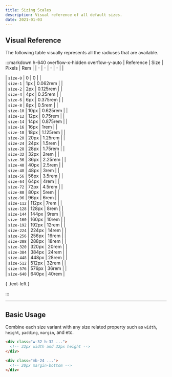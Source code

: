 ```yaml
---
title: Sizing Scales
description: Visual reference of all default sizes.
date: 2021-01-03
---
```


## Visual Reference

The following table visually represents all the radiuses that are available.


:::markdown h-640 overflow-x-hidden overflow-y-auto
| Reference | Size | Pixels | Rem |
| - | - | - | - |
| <div class="w-100p h-0 bg-gray-500"></div> | `size-0` | 0 | 0 |
| <div class="w-100p h-1 bg-gray-500"></div> | `size-1` | 1px | 0.062rem |
| <div class="w-100p h-2 bg-gray-500"></div> | `size-2` | 2px | 0.125rem |
| <div class="w-100p h-4 bg-gray-500"></div> | `size-4` | 4px | 0.25rem |
| <div class="w-100p h-6 bg-gray-500"></div> | `size-6` | 6px | 0.375rem |
| <div class="w-100p h-8 bg-gray-500"></div> | `size-8` | 8px | 0.5rem |
| <div class="w-100p h-10 bg-gray-500"></div> | `size-10` | 10px | 0.625rem |
| <div class="w-100p h-12 bg-gray-500"></div> | `size-12` | 12px | 0.75rem |
| <div class="w-100p h-14 bg-gray-500"></div> | `size-14` | 14px | 0.875rem |
| <div class="w-100p h-16 bg-gray-500"></div> | `size-16` | 16px | 1rem |
| <div class="w-100p h-18 bg-gray-500"></div> | `size-18` | 18px | 1.125rem |
| <div class="w-100p h-20 bg-gray-500"></div> | `size-20` | 20px | 1.25rem |
| <div class="w-100p h-24 bg-gray-500"></div> | `size-24` | 24px | 1.5rem |
| <div class="w-100p h-28 bg-gray-500"></div> | `size-28` | 28px | 1.75rem |
| <div class="w-100p h-32 bg-gray-500"></div> | `size-32` | 32px | 2rem |
| <div class="w-100p h-36 bg-gray-500"></div> | `size-36` | 36px | 2.25rem |
| <div class="w-100p h-40 bg-gray-500"></div> | `size-40` | 40px | 2.5rem |
| <div class="w-100p h-48 bg-gray-500"></div> | `size-48` | 48px | 3rem |
| <div class="w-100p h-56 bg-gray-500"></div> | `size-56` | 56px | 3.5rem |
| <div class="w-100p h-64 bg-gray-500"></div> | `size-64` | 64px | 4rem |
| <div class="w-100p h-72 bg-gray-500"></div> | `size-72` | 72px | 4.5rem |
| <div class="w-100p h-80 bg-gray-500"></div> | `size-80` | 80px | 5rem |
| <div class="w-100p h-96 bg-gray-500"></div> | `size-96` | 96px | 6rem |
| <div class="w-100p h-112 bg-gray-500"></div> | `size-112` | 112px | 7rem |
| <div class="w-100p h-128 bg-gray-500"></div> | `size-128` | 128px | 8rem |
| <div class="w-100p h-144 bg-gray-500"></div> | `size-144` | 144px | 9rem |
| <div class="w-100p h-160 bg-gray-500"></div> | `size-160` | 160px | 10rem |
| <div class="w-100p h-192 bg-gray-500"></div> | `size-192` | 192px | 12rem |
| <div class="w-100p h-224 bg-gray-500"></div> | `size-224` | 224px | 14rem |
| <div class="w-100p h-256 bg-gray-500"></div> | `size-256` | 256px | 16rem |
| <div class="w-100p h-288 bg-gray-500"></div> | `size-288` | 288px | 18rem |
| <div class="w-100p h-320 bg-gray-500"></div> | `size-320` | 320px | 20rem |
| <div class="w-100p h-384 bg-gray-500"></div> | `size-384` | 384px | 24rem |
| <div class="w-100p h-448 bg-gray-500"></div> | `size-448` | 448px | 28rem |
| <div class="w-100p h-512 bg-gray-500"></div> | `size-512` | 512px | 32rem |
| <div class="w-100p h-576 bg-gray-500"></div> | `size-576` | 576px | 36rem |
| <div class="w-100p h-640 bg-gray-500"></div> | `size-640` | 640px | 40rem |

{ .text-left }

:::

---

## Basic Usage

Combine each size variant with any size related property such as `width`, `height`, `padding`, `margin`, and etc.

```html
<div class="w-32 h-32 ...">
  <!-- 32px width and 32px height -->
</div>

<div class="mb-24 ...">
  <!-- 20px margin-bottom -->
</div>
```
